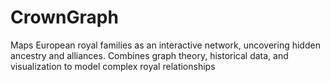 # CrownGraph
Maps European royal families as an interactive network, uncovering hidden ancestry and alliances. Combines graph theory, historical data, and visualization to model complex royal relationships
